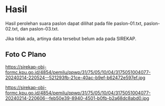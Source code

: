 # Hasil

Hasil perolehan suara paslon dapat dilihat pada file paslon-01.txt, paslon-02.txt, dan paslon-03.txt.

Jika tidak ada, artinya data tersebut belum ada pada SIREKAP.

## Foto C Plano

https://sirekap-obj-formc.kpu.go.id/4854/pemilu/ppwp/31/75/05/10/04/3175051004077-20240214-220524--521293fb-21ce-40ac-b9ef-b62472e597ef.jpg

https://sirekap-obj-formc.kpu.go.id/4854/pemilu/ppwp/31/75/05/10/04/3175051004077-20240214-220606--feb50e39-8940-4501-b0fb-b2a68dc8abd0.jpg
